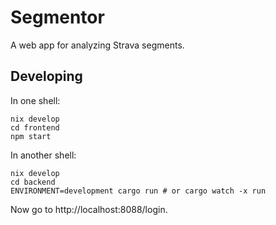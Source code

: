 # Segmentor
A web app for analyzing Strava segments.

## Developing

In one shell:

```
nix develop
cd frontend
npm start
```

In another shell:

```
nix develop
cd backend
ENVIRONMENT=development cargo run # or cargo watch -x run
```

Now go to http://localhost:8088/login.

